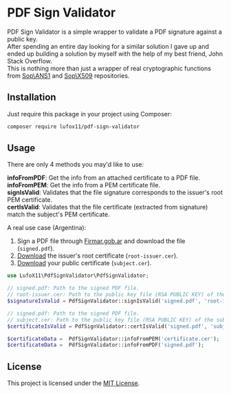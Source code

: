 # PDF Sign Validator

PDF Sign Validator is a simple wrapper to validate a PDF signature against a public key.\
After spending an entire day looking for a similar solution I gave up and ended up building a solution by myself with the help of my best friend, John Stack Overflow.\
This is nothing more than just a wrapper of real cryptographic functions from [Sop\ANS1](https://github.com/sop/asn1) and [Sop\X509](https://github.com/sop/x509) repositories.

## Installation

Just require this package in your project using Composer:

```bash
composer require lufox11/pdf-sign-validator
```

## Usage

There are only 4 methods you may'd like to use:

**infoFromPDF**: Get the info from an attached certificate to a PDF file.\
**infoFromPEM**: Get the info from a PEM certificate file.\
**signIsValid**: Validates that the file signature corresponds to the issuer's root PEM certificate.\
**certIsValid**: Validates that the file certificate (extracted from signature) match the subject's PEM certificate.

A real use case (Argentina):

1. Sign a PDF file through [Firmar.gob.ar](https://firmar.gob.ar/firmador/#/) and download the file (`signed.pdf`).
2. [Download](https://www.acraiz.gob.ar/Content/Archivos/certificados/licenciados_acraiz2016/01.crt) the issuer's root certificate (`root-issuer.cer`).
3. [Download](https://firmar.gob.ar/RA/system/home#/certificados) your public certificate (`subject.cer`).

```php
use LufoX11\PdfSignValidator\PdfSignValidator;

// signed.pdf: Path to the signed PDF file.
// root-issuer.cer: Path to the public key file (RSA PUBLIC KEY) of the issuer.
$signatureIsValid = PdfSignValidator::signIsValid('signed.pdf', 'root-issuer.cer');

// signed.pdf: Path to the signed PDF file.
// subject.cer: Path to the public key file (RSA PUBLIC KEY) of the subject.
$certificateIsValid = PdfSignValidator::certIsValid('signed.pdf', 'subject.cer');

$certificateData =  PdfSignValidator::infoFromPEM('certificate.cer');
$certificateData =  PdfSignValidator::infoFromPDF('signed.pdf');
```

## License
This project is licensed under the [MIT License](https://choosealicense.com/licenses/mit/).
